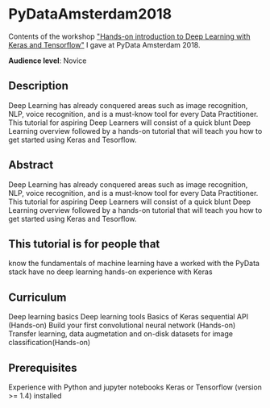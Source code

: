 # PyDataAmsterdam2018
Contents of the workshop ["Hands-on introduction to Deep Learning with Keras and Tensorflow"](https://pydata.org/amsterdam2018/schedule/) I gave at PyData Amsterdam 2018.

**Audience level**: Novice

## Description
Deep Learning has already conquered areas such as image recognition, NLP, voice recognition, and is a must-know tool for every Data Practitioner. This tutorial for aspiring Deep Learners will consist of a quick blunt Deep Learning overview followed by a hands-on tutorial that will teach you how to get started using Keras and Tesorflow.

## Abstract
Deep Learning has already conquered areas such as image recognition, NLP, voice recognition, and is a must-know tool for every Data Practitioner. This tutorial for aspiring Deep Learners will consist of a quick blunt Deep Learning overview followed by a hands-on tutorial that will teach you how to get started using Keras and Tesorflow.

## This tutorial is for people that
know the fundamentals of machine learning
have a worked with the PyData stack
have no deep learning hands-on experience with Keras

## Curriculum
Deep learning basics
Deep learning tools
Basics of Keras sequential API (Hands-on)
Build your first convolutional neural network (Hands-on)
Transfer learning, data augmetation and on-disk datasets for image classification(Hands-on)

## Prerequisites
Experience with Python and jupyter notebooks
Keras or Tensorflow (version >= 1.4) installed
